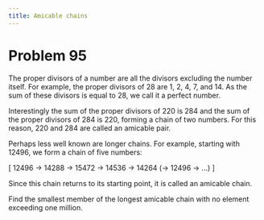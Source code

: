 ```yaml
---
title: Amicable chains
---
```

# Problem 95

The proper divisors of a number are all the divisors excluding the number itself. For example, the proper divisors of 28 are 1, 2, 4, 7, and 14. As the sum of these divisors is equal to 28, we call it a perfect number.

Interestingly the sum of the proper divisors of 220 is 284 and the sum of the proper divisors of 284 is 220, forming a chain of two numbers. For this reason, 220 and 284 are called an amicable pair.

Perhaps less well known are longer chains. For example, starting with 12496, we form a chain of five numbers:

\[
12496 → 14288 → 15472 → 14536 → 14264 (→ 12496 → ...)
\]

Since this chain returns to its starting point, it is called an amicable chain.

Find the smallest member of the longest amicable chain with no element exceeding one million.